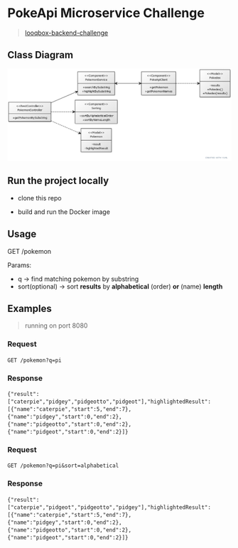 # PokeApi Microservice Challenge

> [looqbox-backend-challenge](https://github.com/looqbox/looqbox-backend-challenge)

## Class Diagram

![class diagram](diagrams/class-diagram.png)

## Run the project locally

* clone this repo
  
* build and run the Docker image

## Usage

GET /pokemon

Params:

* q -> find matching pokemon by substring
* sort(optional) -> sort **results** by **alphabetical** (order) **or** (name) **length**


## Examples

> running on port 8080

### Request

`GET /pokemon?q=pi`

### Response

```{"result":["caterpie","pidgey","pidgeotto","pidgeot"],"highlightedResult":[{"name":"caterpie","start":5,"end":7},{"name":"pidgey","start":0,"end":2},{"name":"pidgeotto","start":0,"end":2},{"name":"pidgeot","start":0,"end":2}]}```

### Request

`GET /pokemon?q=pi&sort=alphabetical`

### Response

```{"result":["caterpie","pidgeot","pidgeotto","pidgey"],"highlightedResult":[{"name":"caterpie","start":5,"end":7},{"name":"pidgey","start":0,"end":2},{"name":"pidgeotto","start":0,"end":2},{"name":"pidgeot","start":0,"end":2}]}```
